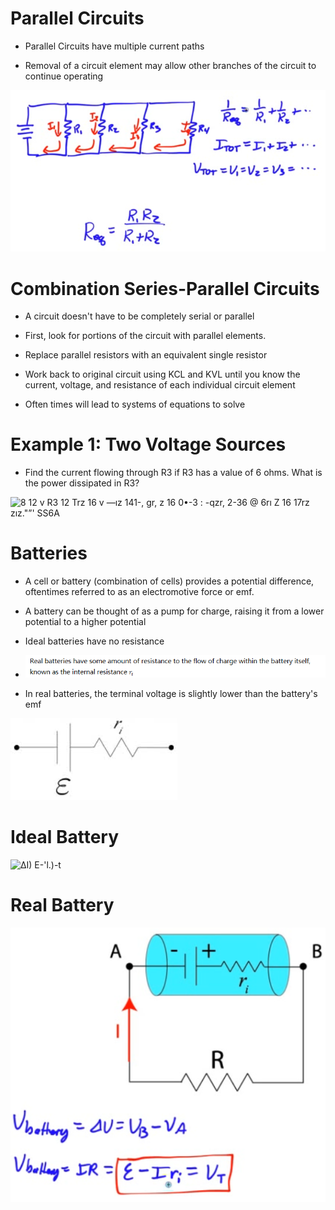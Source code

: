 # Parallel Circuits

  -  Parallel Circuits have multiple current paths

  -  Removal of a circuit element may allow other branches of the
     circuit to continue
 operating

 ![C:\\266298A5\\73477446-49B2-471B-AFDD-BCD03931DCDD\_files\\image260.png](./media/image260.png)

# Combination Series-Parallel Circuits

  -  A circuit doesn't have to be completely serial or parallel

  -  First, look for portions of the circuit with parallel elements.

  -  Replace parallel resistors with an equivalent single resistor

  -  Work back to original circuit using KCL and KVL until you know the
     current, voltage, and resistance of each individual circuit
     element

  -  Often times will lead to systems of equations to solve

# Example 1: Two Voltage Sources

  -  Find the current flowing through R3 if R3 has a value of 6 ohms.
     What is the power dissipated in R3?

 ![8 12 v R3 12 Trz 16 v —ız 141-, gr, z 16 0•-3 : -qzr, 2-36 @ 6rı Z
 16 17rz zız."”' SS6A ](./media/image261.png)

# Batteries

  -  A cell or battery (combination of cells) provides a potential
     difference, oftentimes referred to as an electromotive force or
     emf.

  -  A battery can be thought of as a pump for charge, raising it from
     a lower potential to a higher potential

  -  Ideal batteries have no
     resistance

  -  ![C:\\266298A5\\73477446-49B2-471B-AFDD-BCD03931DCDD\_files\\image262.png](./media/image262.png)

  -  In real batteries, the terminal voltage is slightly lower than the
     battery's
 emf

 ![C:\\266298A5\\73477446-49B2-471B-AFDD-BCD03931DCDD\_files\\image263.png](./media/image263.png)

# Ideal Battery

 ![ΔΙ) E-'l.)-t
 ](./media/image264.png)

# Real Battery

 ![C:\\266298A5\\73477446-49B2-471B-AFDD-BCD03931DCDD\_files\\image265.png](./media/image265.png)
